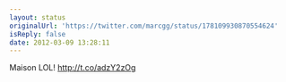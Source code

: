 ```yaml
---
layout: status
originalUrl: 'https://twitter.com/marcgg/status/178109930870554624'
isReply: false
date: 2012-03-09 13:28:11
---
```


Maison LOL! http://t.co/adzY2zOg
